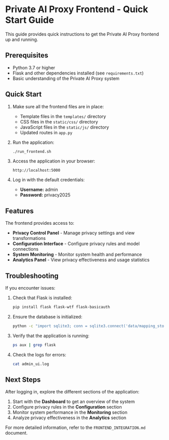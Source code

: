 # Private AI Proxy Frontend - Quick Start Guide

This guide provides quick instructions to get the Private AI Proxy frontend up and running.

## Prerequisites

- Python 3.7 or higher
- Flask and other dependencies installed (see `requirements.txt`)
- Basic understanding of the Private AI Proxy system

## Quick Start

1. Make sure all the frontend files are in place:
   - Template files in the `templates/` directory
   - CSS files in the `static/css/` directory
   - JavaScript files in the `static/js/` directory
   - Updated routes in `app.py`

2. Run the application:
   ```bash
   ./run_frontend.sh
   ```

3. Access the application in your browser:
   ```
   http://localhost:5000
   ```

4. Log in with the default credentials:
   - **Username:** admin
   - **Password:** privacy2025

## Features

The frontend provides access to:

- **Privacy Control Panel** - Manage privacy settings and view transformations
- **Configuration Interface** - Configure privacy rules and model connections
- **System Monitoring** - Monitor system health and performance
- **Analytics Panel** - View privacy effectiveness and usage statistics

## Troubleshooting

If you encounter issues:

1. Check that Flask is installed:
   ```bash
   pip install flask flask-wtf flask-basicauth
   ```

2. Ensure the database is initialized:
   ```bash
   python -c "import sqlite3; conn = sqlite3.connect('data/mapping_store.db'); conn.execute('CREATE TABLE IF NOT EXISTS mappings (original TEXT PRIMARY KEY, replacement TEXT NOT NULL, entity_type TEXT NOT NULL, created_at TIMESTAMP DEFAULT CURRENT_TIMESTAMP, last_used TIMESTAMP DEFAULT CURRENT_TIMESTAMP)'); conn.commit(); conn.close()"
   ```

3. Verify that the application is running:
   ```bash
   ps aux | grep flask
   ```

4. Check the logs for errors:
   ```bash
   cat admin_ui.log
   ```

## Next Steps

After logging in, explore the different sections of the application:

1. Start with the **Dashboard** to get an overview of the system
2. Configure privacy rules in the **Configuration** section
3. Monitor system performance in the **Monitoring** section
4. Analyze privacy effectiveness in the **Analytics** section

For more detailed information, refer to the `FRONTEND_INTEGRATION.md` document.